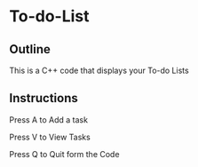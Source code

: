 # To-do-List

## Outline
This is a C++ code that displays your To-do Lists

## Instructions

Press A to Add a task

Press V to View Tasks

Press Q to Quit form the Code



